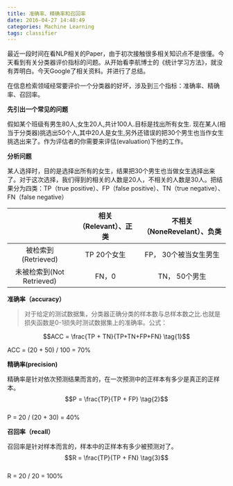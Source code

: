 ```yaml
---
title: 准确率、精确率和召回率
date: 2016-04-27 14:48:49
categories: Machine Learning
tags: classifier
---
```

最近一段时间在看NLP相关的Paper，由于初次接触很多相关知识点不是很懂。今天看到有关分类器评价指标的问题。从开始看李航博士的《统计学习方法》，就没有弄明白。今天Google了相关资料。并进行了总结。

在信息检索领域经常要评价一个分类器的好坏，涉及到三个指标：准确率、精确率、召回率。
  
**先引出一个常见的问题** 
 
假如某个班级有男生80人,女生20人,共计100人.目标是找出所有女生.
现在某人(相当于分类器)挑选出50个人,其中20人是女生,另外还错误的把30个男生也当作女生挑选出来了。作为评估者的你需要来评估(evaluation)下他的工作。  

**分析问题**  

某人选择时，目的是选择出所有的女生，结果把30个男生也当做女生选择出来了。对于这次选择，我们得到的相关的人数是20人，不相关的人数是30人。把结果分为四类：TP（true positive）、FP（false positive）、TN（true negative）、FN（false negative） 
   
||相关（Relevant）、正类|不相关（NoneRevelant）、负类|
|:-------:|:-------:|:------:|
|被检索到(Retrieved)|TP 20个女生|FP， 30个被当女生男生|
|未被检索到(Not Retrieved)|FN，0|TN， 50个男生|

**准确率（accuracy）**

> 对于给定的测试数据集，分类器正确分类的样本数与总样本数之比.也就是损失函数是0-1损失时测试数据集上的准确率。公式：  
 
$$ACC = \frac{TP + TN}{TP+TN+FP+FN} \tag{1}$$

ACC = (20 + 50) / 100 = 70% 
 
**精确率(precision)**  

精确率是针对依次预测结果而言的，在一次预测中的正样本有多少是真正的正样本。
$$P = \frac{TP}{TP + FP} \tag{2}$$  
P = 20 / (20 + 30) = 40% 

**召回率（recall）**  

召回率是针对样本而言的，样本中的正样本有多少被预测对了。
$$R = \frac{TP}{TP + FN} \tag{3}$$  
R = 20 / 20 = 100%



